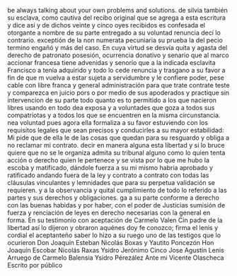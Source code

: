 be
always
talking
about
your
own
problems
and
solutions.
de silvia también su esclava, como cautiva del recibo original que se agrega a esta escritura y dice así y de dichos veinte y cinco oyes recibidos es confesada el otorgante a nombre de su parte entregado a su voluntad renuncia decí lo contrario.
exceptión de la non numerata pecuniaria su prueba la del pecio termino engañó y más del caso. En cuya virtud se desvía quita y agasta del derecho de patronato posesión, ocurrencia donativo y senario que al marco accionar francesa tiene advenidas
y senorío que a la indicada esclavita Francisco a tenía adquirido y todo lo cede renuncia y trasgano a su favor a fin de que m vuelva a estar sujeta a servidumbre y le confiere poder, pese cable con libre franca y general administración para que trate
contrate teste y comparezca en juicio pors o por medio de sus apoderados y practique sin intervencion de su parte todo quanto es to permitido a los que nacieron libres usando en todo dea exposa y a voluntades que goza a todos sus compatriotas y a todos los que se encuentren en la misma circunstancia.
nea voluntad pues agora ella formaliza a su favor estuviendo con los requisitos legales que sean precisos y conducirles a su mayor estabilidad: Mi pide que de ella le de las cosas que quedan para su resguardo y obliga a no reclamar mi contrato.
decir en manera alguna esta libertad y si lo bruce quiere que
no se le organiza admita su tribunal alguno como lo quien
tenta acción o derecho quien le pertenece y se vista por lo
que me hubo la escoba y matificado, dándole fuerza a su
mi mismo habría aprobado y ratificado andando fuera de la ley y contrato a contrato con todas las cláusulas vinculantes y lemnidades que para su perpetua validación se requieren. y a la observancia y quital cumplimiento de todo lo referido a las partes y sus derechos y obligaciones.
ga a su parte conforme a derecho con las buenas habidas y
por haber, con el poder de Justicias sumisión de fuerza y
renciación de leyes en derecho necesarias con la general
en forma. En su testimonio con aceptación de Carmelo Valen
Cin padre de la libertad así lo dijeron y obraron aquénes doy fe conozco; firma el lenis y cordial el aceptanteño saber lo hizo a su ruego uno de las testigos que lo ocurieron Don Joaquín Esteban Nicolás Boxas y Yautito Poncezón
Hon Joaquín Escobar
Nicolás Raxas
Ysidro Jerónimo
Cinco
Jose Agustín Lenis
Arruego de Carmelo Balensia
Ysidro Pérezález
Ante mi Vicente Olascheca
Escrito por público